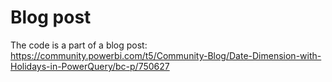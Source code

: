 # Blog post
The code is a part of a blog post: https://community.powerbi.com/t5/Community-Blog/Date-Dimension-with-Holidays-in-PowerQuery/bc-p/750627
